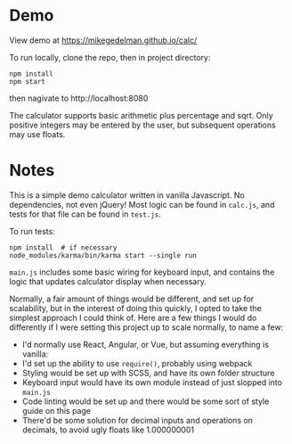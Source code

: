 # Demo

View demo at https://mikegedelman.github.io/calc/

To run locally, clone the repo, then in project directory:

```
npm install
npm start
```

then nagivate to http://localhost:8080

The calculator supports basic arithmetic plus percentage and sqrt. Only positive integers may be entered by the user, but subsequent operations may use floats. 

# Notes

This is a simple demo calculator written in vanilla Javascript. No dependencies, not even jQuery!
Most logic can be found in `calc.js`, and tests for that file can be found in `test.js`.

To run tests:

```
npm install  # if necessary
node_modules/karma/bin/karma start --single run
```

`main.js` includes some basic wiring for keyboard input, and contains the logic that updates calculator display when necessary.

Normally, a fair amount of things would be different, and set up for scalability, but in the interest of doing this quickly, I opted to take the simplest approach I could think of.
Here are a few things I would do differently if I were setting this project up to scale normally, to name a few:

* I'd normally use React, Angular, or Vue, but assuming everything is vanilla:
* I'd set up the ability to use `require()`, probably using webpack
* Styling would be set up with SCSS, and have its own folder structure
* Keyboard input would have its own module instead of just slopped into `main.js`
* Code linting would be set up and there would be some sort of style guide on this page
* There'd be some solution for decimal inputs and operations on decimals, to avoid ugly floats like 1.000000001
